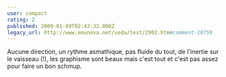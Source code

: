 ```yaml
---
user: compact
rating: 2
published: 2009-01-09T02:42:32.000Z
legacy_url: http://www.emunova.net/veda/test/2902.htm#comment-10759
---
```

Aucune direction, un rythme asmathique, pas fluide du tout, de l'inertie sur le vaisseau (!), les graphisme sont beaux mais c'est tout et c'est pas assez pour faire un bon schmup.